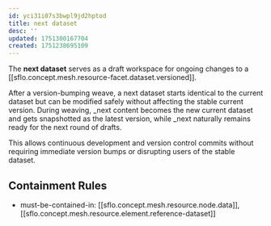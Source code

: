 ```yaml
---
id: yci31i07s3bwpl9jd2hptod
title: next dataset
desc: ''
updated: 1751300167704
created: 1751238695109
---
```


The **next dataset** serves as a draft workspace for ongoing changes to a [[sflo.concept.mesh.resource-facet.dataset.versioned]]. 

After a version-bumping weave, a next dataset starts identical to the current dataset but can be modified safely without affecting the stable current version. During weaving, _next content becomes the new current dataset and gets snapshotted as the latest version, while _next naturally remains ready for the next round of drafts.

This allows continuous development and version control commits without requiring immediate version bumps or disrupting users of the stable dataset.


## Containment Rules

- must-be-contained-in: [[sflo.concept.mesh.resource.node.data]], [[sflo.concept.mesh.resource.element.reference-dataset]]
